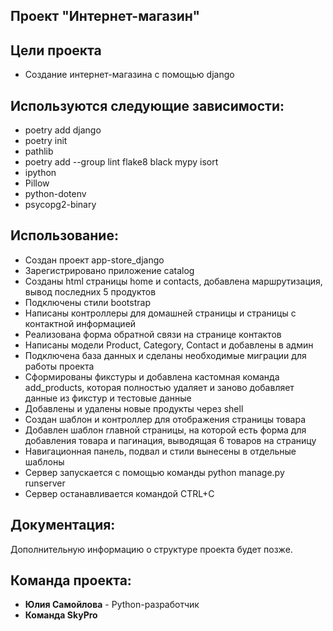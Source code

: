 ## Проект "Интернет-магазин"

## Цели проекта
+ Создание интернет-магазина с помощью django

## Используются следующие зависимости:

- poetry add django
- poetry init
- pathlib
- poetry add --group lint flake8 black mypy isort 
- ipython
- Pillow
- python-dotenv
- psycopg2-binary


## Использование:
+ Создан проект app-store_django
+ Зарегистрировано приложение  catalog
+ Созданы html страницы home и contacts, добавлена маршрутизация, вывод последних 5 продуктов
+ Подключены стили bootstrap
+ Написаны контроллеры для домашней страницы и страницы с контактной информацией
+ Реализована форма обратной связи на странице контактов
+ Написаны модели Product, Category, Contact и добавлены в админ
+ Подключена база данных и сделаны необходимые миграции для работы проекта
+ Сформированы фикстуры и добавлена кастомная команда add_products, которая полностью удаляет и заново добавляет данные из фикстур и тестовые данные
+ Добавлены и удалены новые продукты через shell 
+ Создан шаблон и контроллер для отображения страницы товара 
+ Добавлен шаблон главной страницы, на которой есть форма для добавления товара и пагинация, выводящая 6 товаров на страницу
+ Навигационная панель, подвал и стили вынесены в отдельные шаблоны 
+ Сервер запускается с помощью команды python manage.py runserver
+ Сервер останавливается командой CTRL+C


## Документация:
Дополнительную информацию о структуре проекта будет позже.

## Команда проекта:
+ **Юлия Самойлова** - Python-разработчик 
+ **Команда SkyPro**